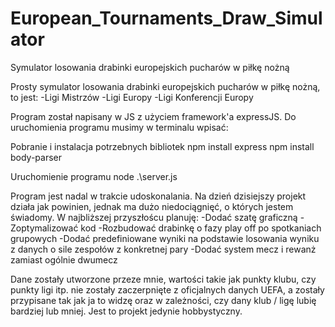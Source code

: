 # European_Tournaments_Draw_Simulator
Symulator losowania drabinki europejskich pucharów w piłkę nożną

Prosty symulator losowania drabinki europejskich pucharów w piłkę nożną, to jest:
-Ligi Mistrzów
-Ligi Europy
-Ligi Konferencji Europy

Program został napisany w JS z użyciem framework'a expressJS. Do uruchomienia programu musimy w terminalu wpisać:

Pobranie i instalacja potrzebnych bibliotek
npm install express
npm install body-parser

Uruchomienie programu
node .\server.js

Program jest nadal w trakcie udoskonalania. Na dzień dzisiejszy projekt działa jak powinien, jednak ma dużo niedociągnięć, o których jestem świadomy. W najbliższej przyszłoścu planuję:
-Dodać szatę graficzną
-Zoptymalizować kod
-Rozbudować drabinkę o fazy play off po spotkaniach grupowych
-Dodać predefiniowane wyniki na podstawie losowania wyniku z danych o sile zespołów z konkretnej pary
-Dodać system mecz i rewanż zamiast ogólnie dwumecz

Dane zostały utworzone przeze mnie, wartości takie jak punkty klubu, czy punkty ligi itp. nie zostały zaczerpnięte z oficjalnych danych UEFA, a zostały przypisane tak jak ja to widzę oraz w zależności, czy dany klub / ligę  lubię bardziej lub mniej. Jest to projekt jedynie hobbystyczny.
